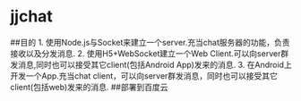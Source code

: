 # jjchat
##目的
    1. 使用Node.js与Socket来建立一个server.充当chat服务器的功能，负责接收以及分发消息.
    2. 使用H5+WebSocket建立一个Web Client.可以向server群发消息,同时也可以接受其它client(包括Android App)发来的消息.
    3. 在Android上开发一个App.充当chat client，可以向server群发消息，同时也可以接受其它client(包括web)发来的消息.
##部署到百度云
